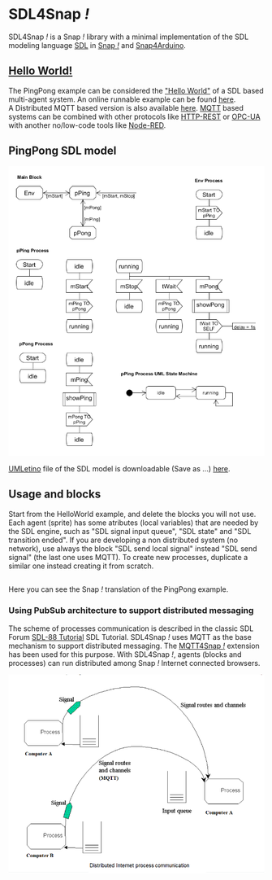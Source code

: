 # SDL4Snap *!*

SDL4Snap *!*  is a Snap *!*  library with a minimal implementation of the SDL modeling language [SDL](http://www.sdl-forum.org/SDL) in [Snap *!*](http://snap.berkeley.edu) and [Snap4Arduino](http://snap4arduino.rocks).

## [Hello World!](https://snap.berkeley.edu/snap/snap.html#open:https://raw.githubusercontent.com/pixavier/sdl4snap/master/examples/SDL2Snap-PingPong_local.xml)

The PingPong example can be considered the ["Hello World"](https://snap.berkeley.edu/snap/snap.html#open:https://raw.githubusercontent.com/pixavier/sdl4snap/master/examples/SDL2Snap-PingPong_local.xml) of a SDL based multi-agent system. An online runnable example can be found [here](https://snap.berkeley.edu/snap/snap.html#open:https://raw.githubusercontent.com/pixavier/sdl4snap/master/examples/SDL2Snap-PingPong_local.xml).  
A Distributed MQTT based version is also available [here](https://snap.berkeley.edu/snap/snap.html#open:https://raw.githubusercontent.com/pixavier/sdl4snap/master/examples/SDL2Snap-PingPong.xml). [MQTT](https://en.wikipedia.org/wiki/MQTT) based systems can be combined with other protocols like [HTTP-REST](https://en.wikipedia.org/wiki/Representational_state_transfer) or [OPC-UA](https://opcfoundation.org/resources/brochures) with another no/low-code tools like [Node-RED](https://nodered.org).


## PingPong SDL model

![PingPong SDL model](img/ping_pong_sdl.png)

[UMLetino](https://www.umletino.com) file of the SDL model is downloadable (Save as ...) [here](https://raw.githubusercontent.com/pixavier/sdl4snap/master/examples/PingPong_SDL.uxf).

## Usage and blocks

Start from the HelloWorld example, and delete the blocks you will not use. Each agent (sprite) has some atributes (local variables) that are needed by the SDL engine, such as "SDL signal input queue", "SDL state" and "SDL transition ended".
If you are developing a non distributed system (no network), use always the block "SDL send local signal" instead "SDL send signal" (the last one uses MQTT).
To create new processes, duplicate a similar one instead creating it from scratch.

##
Here you can see the Snap *!* translation of the PingPong example.
###

<!-- ![Minimal example](img/ping_pong_snap.png)  -->


### Using PubSub architecture to support distributed messaging

The scheme of processes communication is described in the classic SDL Forum [SDL-88 Tutorial](https://www.sdl-forum.org/sdl88tutorial/4.ProcessCommunication/4.1_Signal_input_queue.htm) SDL Tutorial.
SDL4Snap *!* uses MQTT as the base mechanism to support distributed messaging. The [MQTT4Snap *!*](https://github.com/pixavier/mqtt4snap) extension has been used for this purpose. With SDL4Snap *!*, agents (blocks and processes) can run distributed among Snap *!* Internet connected browsers.  
 
![Process communication](img/ProcessCommunication.png)



